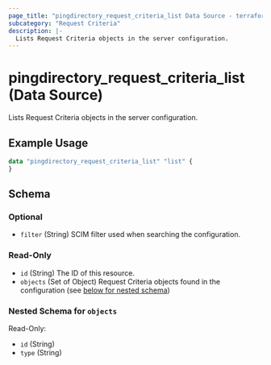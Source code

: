 ```yaml
---
page_title: "pingdirectory_request_criteria_list Data Source - terraform-provider-pingdirectory"
subcategory: "Request Criteria"
description: |-
  Lists Request Criteria objects in the server configuration.
---
```


# pingdirectory_request_criteria_list (Data Source)

Lists Request Criteria objects in the server configuration.

## Example Usage

```terraform
data "pingdirectory_request_criteria_list" "list" {
}
```

<!-- schema generated by tfplugindocs -->
## Schema

### Optional

- `filter` (String) SCIM filter used when searching the configuration.

### Read-Only

- `id` (String) The ID of this resource.
- `objects` (Set of Object) Request Criteria objects found in the configuration (see [below for nested schema](#nestedatt--objects))

<a id="nestedatt--objects"></a>
### Nested Schema for `objects`

Read-Only:

- `id` (String)
- `type` (String)

